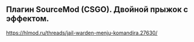 ## Плагин SourceMod (CSGO). Двойной прыжок с эффектом.
https://hlmod.ru/threads/jail-warden-menju-komandira.27630/
